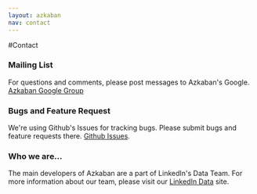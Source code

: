 ```yaml
---
layout: azkaban
nav: contact
---
```


#Contact

### Mailing List
For questions and comments, please post messages to Azkaban's Google.
[Azkaban Google Group](https://groups.google.com/forum/?fromgroups#!forum/azkaban-dev)

### Bugs and Feature Request
We're using Github's Issues for tracking bugs. Please submit bugs and feature requests there. [Github Issues](https://github.com/azkaban/azkaban2/issues).

### Who we are...
The main developers of Azkaban are a part of LinkedIn's Data Team. For more information about our team, please visit our [LinkedIn Data](http://data.linkedin.com/) site.
